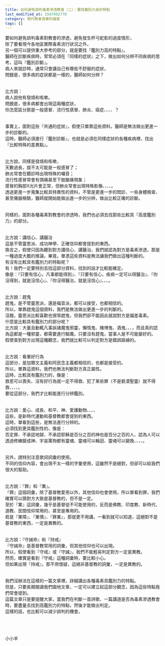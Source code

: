 ```yaml
---
title: 如何避免誤判毒素滲透教會（二）：要找鑑別力高的特點
last_modified_at: 1547992770
category: 現代教會音樂的偏差
tags: []
---
```


<p>要如何避免誤判毒素對教會的滲透，避免發生杯弓蛇影的過度情形，<br/>除了要看現今各地區實際毒素流行狀況之外，<br/>另一個可以提供重大參考的部分，就是要找『鑑別力高的特點』。<br/><!--more-->醫師在診斷疾病時，常常必須在『同樣的症狀』之下，做出如何分辨不同疾病的思考，這叫『鑑別診斷』。<br/>病人來就診時，通常只會講自己有哪些不舒服的症狀，<br/>問題是，很多病的症狀都是一樣的，醫師如何分辨？<br/><br/><br/>比方說：<br/>病人說他有發燒和咳嗽。<br/>問題是，很多病都會出現這兩種症狀，<br/>你怎麼區分那是一般感冒、流行性感冒、肺炎、癌症、、、、？<br/><br/><br/>事實上，面對這些『共通的症狀』，假使只單靠這些資料，醫師是無法做出更進一步的診斷的。<br/>這時，醫師必須進行『鑑別診斷』，也就是必須在同樣症狀的各種疾病裡，找出『比較特殊的差異點』。<br/><br/><br/>比方說，同樣是發燒和咳嗽，<br/>天數過長，就不太可能是一般感冒了；<br/>肺炎常會在聽診時出現特殊的囉音；<br/>流行性感冒常會有頭痛甚至下肢酸痛現象；<br/>感冒的胸部X光片會正常，但肺炎常會出現特殊影像、、、、。<br/>透過更進一步蒐集比較具特異性的資料，不管是更進一步的問診、一些身體檢查、甚至儀器檢驗，醫師就開始能做出進一步的分辨，做出比較正確的診斷。<br/><br/><br/>同樣的，面對各種毒素對教會的滲透時，我們也必須去找那些比較具『高度鑑別力』的部分。<br/><br/><br/>比方說：講信心、講醫治<br/>這是不管靈恩派、成功神學、正確信仰都會提到的東西。<br/>換言之，假使只因為聽到對方講信心、講醫治，我們就認為對方是毒素滲透，那是一種過度大膽的推論，畢竟，單憑這些資料是無法讓我們做出這種判斷的。<br/>有沒有比較具有鑑別力的特點呢？<br/>有！我們一定要特別去找這部分資料，找到的話才比較能確定。<br/>像是：『只要有信心，凡事都能得到』、『只要有信心，疾病一定可以得醫治』、『你沒得到，就是沒信心』、『你沒得醫治，就是沒信心』、、、。<br/><br/><br/>比方說：趕鬼<br/>趕鬼，是不管靈恩派，還是福音派，都可以接受，也都相信的。<br/>所以，單靠趕鬼這個資料，我們是無法做出更進一步的判斷的。<br/>沒錯，靈恩派比較喜歡也很常趕鬼，但我們卻不能因此就說對方是偏差毒素。<br/>什麼是比較具有鑑別力的部分呢？<br/>比方說：大量且動輒凡事訴諸魔鬼邪靈，懶惰鬼、賭博鬼、酒鬼、、、，而且真的認為這都是一種邪靈，都需要進行驅魔，只要沒有趕鬼，當事人是不可能變好的。<br/>假使查到對方出現這種觀念，我們就比較可以判定對方是錯誤路線的。<br/><br/><br/>比方說：看重好行為<br/>這部分，是加爾文主義和阿民念主義都相信的，也都是接受的。<br/>所以，單靠這資料，我們也無法判斷對方真正屬性。<br/>這時，比較具有鑑別力的，像是：<br/>救恩可以喪失、沒有好行為就一定不得救、犯了某些罪（不是褻瀆聖靈）就不得救、、、、。<br/>要從這部分，我們才比較能進行分辨鑑別。<br/><br/><br/>比方說：愛心、成長、和平、神、愛護動物、、、、<br/>這些，是新時代運動和基督教都會提到的東西。<br/>這時，單看到這些，是無法進行分辨的。<br/>必須找到更具鑑別性的，像是：<br/>否定罪、不承認地獄、不承認耶穌是百分之百的神也是百分之百的人、認為人可以透過修練變成神、宇宙萬物都有靈魂、靈魂可以輪迴、靈魂可以變換、、、、。<br/><br/><br/>另外，請特別注意歌詞詞彙的使用。<br/>不同的信仰內容，會出現不太一樣的字彙使用，這雖然不是絕對，但卻可以給我們很大的幫助。<br/><br/><br/>比方說：『罪』和『業』。<br/>『罪』這個詞彙，除了基督教愛用以外，其他信仰也會使用，所以單看到罪，我們確實可以猜對方大致是基督教的，但不是一定。<br/>至於『業』這詞彙，幾乎是基督徒不可能使用的，反而是佛教、印度教、新時代、道教、民間信仰常用的，甚至是專用的。<br/>若是『業障』、『業債』、『罪業』，那就更不用講，一看到就可以知道，這絕對不是基督教的東西，一定是異教的。<br/><br/><br/>比方說：『守誡命』和『持戒』<br/>『守誡命』是基督教常用的詞彙，但其他信仰也可以出現。<br/>所以，假使看到『守戒』或『守誡』，我們不能輕易判定對方一定是異教。<br/>然而，確實是看到『守戒』這種詞彙時，要比較小心。<br/>但如果出現『持戒』，那不用懷疑，這絕非基督教的詞彙，一定是異教的。<br/><br/><br/>我們沒辦法在這樣的一篇文章裡，詳細講出各種毒素具鑑別力的特點。<br/>但是，只要長期閱讀我們園地文章，一定可以建立起這部分觀念，因為這些特點我們常會提到。<br/>這篇文章只是要提醒大家，當我們在判斷一首詩歌、一篇講道是否為毒素滲透教會時，要盡量去找到高鑑別力的特點，然後才能做出判定。<br/>這樣的話，也比較可以減少誤判的機會。<br/><br/><br/><br/><br/>小小羊<br/><br/>
</p>